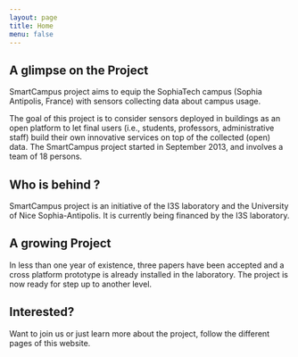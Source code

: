```yaml
---
layout: page
title: Home
menu: false
---
```


## A glimpse on the Project

SmartCampus project aims to equip the SophiaTech campus (Sophia Antipolis, France)
with sensors collecting data about campus usage. 

The goal of this project is to consider sensors deployed in buildings as an open platform to let final users (i.e., students, professors, administrative staff) build their own innovative services on top of the collected (open) data.
The SmartCampus project started in September 2013, and involves a team of 18 persons. 

## Who is behind ?

SmartCampus project is an initiative of the I3S laboratory and the University of Nice Sophia-Antipolis. It is currently being financed by the I3S laboratory.

## A growing Project

In less than one year of existence, three papers have been accepted and a cross platform prototype is already installed in the laboratory.
The project is now ready for step up to another level.

## Interested?

Want to join us or just learn more about the project, follow the different pages of this website.
